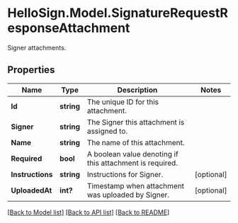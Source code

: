 # HelloSign.Model.SignatureRequestResponseAttachment
Signer attachments.

## Properties

Name | Type | Description | Notes
------------ | ------------- | ------------- | -------------
**Id** | **string** |  The unique ID for this attachment.  | 
**Signer** | **string** |  The Signer this attachment is assigned to.  | 
**Name** | **string** |  The name of this attachment.  | 
**Required** | **bool** |  A boolean value denoting if this attachment is required.  | 
**Instructions** | **string** |  Instructions for Signer.  | [optional] 
**UploadedAt** | **int?** |  Timestamp when attachment was uploaded by Signer.  | [optional] 

[[Back to Model list]](../README.md#documentation-for-models) [[Back to API list]](../README.md#documentation-for-api-endpoints) [[Back to README]](../README.md)


